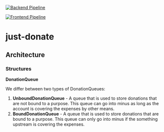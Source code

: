 [![Backend Pipeline](https://github.com/AntonKluge/SoftwareEngineering-WS2025-just-donate/actions/workflows/backend.yml/badge.svg?branch=ci%2Fpipeline)](https://github.com/AntonKluge/SoftwareEngineering-WS2025-just-donate/actions/workflows/backend.yml)

[![Frontend Pipeline](https://github.com/AntonKluge/SoftwareEngineering-WS2025-just-donate/actions/workflows/frontend.yml/badge.svg?branch=ci%2Fpipeline)](https://github.com/AntonKluge/SoftwareEngineering-WS2025-just-donate/actions/workflows/frontend.yml)

# just-donate

## Architecture

### Structures

**DonationQueue**

We differ between two types of DonationQueues:

1. **UnboundDonationQueue** - A queue that is used to store donations that are not bound to a purpose. This queue can go into minus as long as the account is covering the expenses by other means.
2. **BoundDonationQueue** - A queue that is used to store donations that are bound to a purpose. This queue can only go into minus if the something upstream is covering the expenses.
